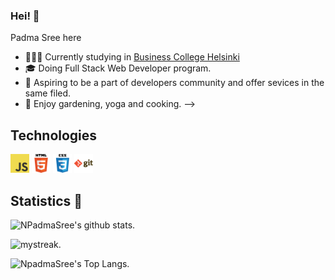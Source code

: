 ### Hei! 👋


Padma Sree here 

- 👩🏻‍💻 Currently studying in [Business College Helsinki](https://github.com/HelsinkiBusinessCollege)
- 🎓 Doing Full Stack Web Developer program.
- 🔭 Aspiring to be a part of developers community and offer sevices in the same filed.
- 🌱 Enjoy gardening, yoga and cooking.
-->

## Technologies

<code><img height="30" src="https://raw.githubusercontent.com/github/explore/80688e429a7d4ef2fca1e82350fe8e3517d3494d/topics/javascript/javascript.png"></code>
<code><img height="30" src="https://raw.githubusercontent.com/github/explore/80688e429a7d4ef2fca1e82350fe8e3517d3494d/topics/html/html.png"></code>
<code><img height="30" src="https://raw.githubusercontent.com/github/explore/80688e429a7d4ef2fca1e82350fe8e3517d3494d/topics/css/css.png"></code>
<code><img height="30" src="https://raw.githubusercontent.com/github/explore/80688e429a7d4ef2fca1e82350fe8e3517d3494d/topics/git/git.png"></code>


## Statistics 🚀

![NPadmaSree's github stats](https://github-readme-stats.vercel.app/api?username=NPadmaSree&show_icons=true&theme=tokyonight). 

<img src="https://github-readme-streak-stats.herokuapp.com/?user=NPadmaSree&theme=tokyonight" alt="mystreak"/>. 


![NpadmaSree's Top Langs](https://github-readme-stats.vercel.app/api/top-langs/?username=NPadmaSree&theme=tokyonight&layout=compact). 
